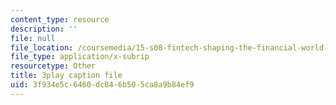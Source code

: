 ```yaml
---
content_type: resource
description: ''
file: null
file_location: /coursemedia/15-s08-fintech-shaping-the-financial-world-spring-2020/3f934e5c6460dc846b505ca8a9b84ef9_pA-AgV8wo0o.srt
file_type: application/x-subrip
resourcetype: Other
title: 3play caption file
uid: 3f934e5c-6460-dc84-6b50-5ca8a9b84ef9
---
```

